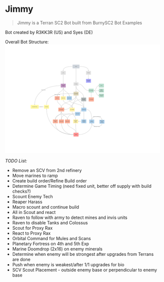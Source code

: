 # Jimmy
>Jimmy is a Terran SC2 Bot built from BurnySC2 Bot Examples

Bot created by R3KK3R (US) and Syes (DE)

Overall Bot Structure:
![Overall Bot Structure](https://github.com/daleharris541/jimmy/blob/main/tools/Strategy%20and%20Planning.svg "Bot Strategy and Planning")

_TODO List:_
- Remove an SCV from 2nd refinery
- Move marines to ramp
- Create build order/Refine Build order
- Determine Game Timing (need fixed unit, better off supply with build checks?)
- Scount Enemy Tech
- Reaper Harass
- Macro scount and continue build
- All in Scout and react
- Raven to follow with army to detect mines and invis units
- Raven to disable Tanks and Colossus
- Scout for Proxy Rax
- React to Proxy Rax
- Orbital Command for Mules and Scans
- Planetary Fortress on 4th and 5th Exp
- Marine Doomdrop (2x16) on enemy minerals
- Determine when enemy will be strongest after upgrades from Terrans are done
- Push when enemy is weakest/after 1/1 upgrades for bio
- SCV Scout Placement - outside enemy base or perpendicular to enemy base
